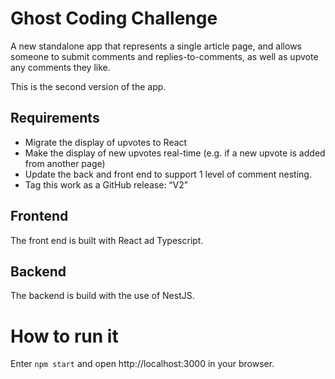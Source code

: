 # Ghost Coding Challenge
 A new standalone app that represents a single article page, and allows someone to submit comments and replies-to-comments, as well as upvote any comments they like. 

This is the second version of the app.

## Requirements
- Migrate the display of upvotes to React
- Make the display of new upvotes real-time (e.g. if a new upvote is added from another page)
- Update the back and front end to support 1 level of comment nesting.
- Tag this work as a GitHub release: “V2”

## Frontend
The front end is built with React ad Typescript.

## Backend
The backend is build with the use of NestJS. 

# How to run it
Enter `npm start` and open http://localhost:3000 in your browser.
